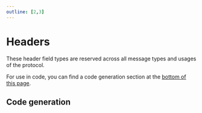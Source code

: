 ```yaml
---
outline: [2,3]
---
```


<script setup>
import MessageCodeGen from '../../../components/Protocol/MessageCodeGen.vue'
import HeaderSection from '../../../components/HeaderSection.vue'
import { data as protocolData } from '../../../yaml-data.data.ts'
</script>

# Headers

These header field types are reserved across all message types and usages of the protocol.

For use in code, you can find a code generation section at the [bottom of this page](#code-generation).

<HeaderSection :header-ids="[1, 2, 3, 4, 5, 6, 7, 8, 10, 11, 12, 14, 15, 16]" :yaml-data="protocolData" />

## Code generation

<MessageCodeGen :dataName="'MH'" :dataPath="'header'" :yaml-data="protocolData"/>
